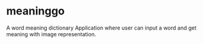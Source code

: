 # meaninggo
A word meaning dictionary Application where user can input a word and get meaning with image representation. 
